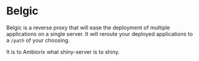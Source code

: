 # Belgic

Belgic is a reverse proxy that will ease the deployment of 
multiple applications on a single server.
It will reroute your deployed applications to a `/path` of 
your choosing.

It is to Ambiorix what shiny-server is to shiny.
